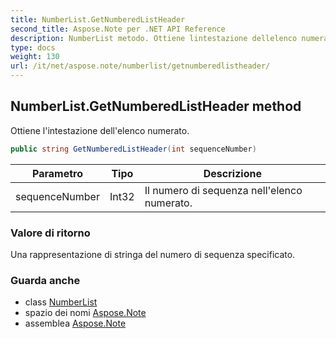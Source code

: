```yaml
---
title: NumberList.GetNumberedListHeader
second_title: Aspose.Note per .NET API Reference
description: NumberList metodo. Ottiene lintestazione dellelenco numerato.
type: docs
weight: 130
url: /it/net/aspose.note/numberlist/getnumberedlistheader/
---
```

## NumberList.GetNumberedListHeader method

Ottiene l'intestazione dell'elenco numerato.

```csharp
public string GetNumberedListHeader(int sequenceNumber)
```

| Parametro | Tipo | Descrizione |
| --- | --- | --- |
| sequenceNumber | Int32 | Il numero di sequenza nell'elenco numerato. |

### Valore di ritorno

Una rappresentazione di stringa del numero di sequenza specificato.

### Guarda anche

* class [NumberList](../)
* spazio dei nomi [Aspose.Note](../../numberlist/)
* assemblea [Aspose.Note](../../../)


